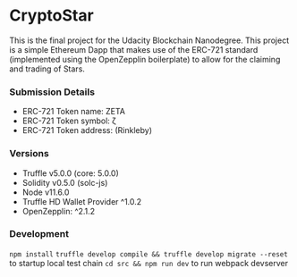 # CryptoStar

This is the final project for the Udacity Blockchain Nanodegree. This project is a simple Ethereum Dapp that makes use of the ERC-721 standard (implemented using the OpenZepplin boilerplate) to allow for the claiming and trading of Stars.

### Submission Details

* ERC-721 Token name: ZETA
* ERC-721 Token symbol: ζ
* ERC-721 Token address: (Rinkleby)

### Versions

* Truffle v5.0.0 (core: 5.0.0)
* Solidity v0.5.0 (solc-js)
* Node v11.6.0
* Truffle HD Wallet Provider ^1.0.2
* OpenZepplin: ^2.1.2

### Development

`npm install`
`truffle develop compile && truffle develop migrate --reset` to startup local test chain
`cd src && npm run dev` to run webpack devserver